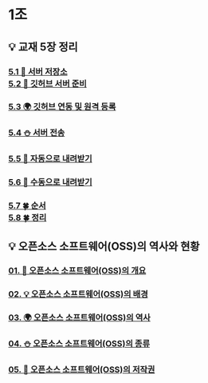 1조
=
## 💡 교재 5장 정리
### [5.1 🚀 서버 저장소<br> 5.2 🚀 깃허브 서버 준비](https://github.com/QBteamOSS/OSS_Assignments/blob/main/organize_chapter5/1%EB%B2%88.md)
### [5.3 🌍 깃허브 연동 및 원격 등록](https://github.com/QBteamOSS/OSS_Assignments/blob/main/organize_chapter5/2%EB%B2%88.md)
### [5.4 ⛄ 서버 전송](https://github.com/QBteamOSS/OSS_Assignments/blob/main/organize_chapter5/3%EB%B2%88.md)
### [5.5 🌊 자동으로 내려받기](https://github.com/QBteamOSS/OSS_Assignments/blob/main/organize_chapter5/4%EB%B2%88.md)
### [5.6 🎈 수동으로 내려받기](https://github.com/QBteamOSS/OSS_Assignments/blob/main/organize_chapter5/5%EB%B2%88.md)
### [5.7 🍀 순서 <br>5.8 🍀 정리](https://github.com/QBteamOSS/OSS_Assignments/blob/main/organize_chapter5/6%EB%B2%88.md)

💡 오픈소스 소프트웨어(OSS)의 역사와 현황
-

### [01. 🚀 오픈소스 소프트웨어(OSS)의 개요](https://github.com/QBteamOSS/OSS_Assignments/blob/main/OSS%EC%97%AD%EC%82%AC%EC%99%80%20%ED%98%84%ED%99%A9/01.%20OSS%EC%9D%98%20%EA%B0%9C%EC%9A%94.md)
### [02. 💡 오픈소스 소프트웨어(OSS)의 배경](https://github.com/QBteamOSS/OSS_Assignments/blob/main/OSS%EC%97%AD%EC%82%AC%EC%99%80%20%ED%98%84%ED%99%A9/02.%20OSS%EC%9D%98%20%EB%B0%B0%EA%B2%BD.md)
### [03. 🌍 오픈소스 소프트웨어(OSS)의 역사](https://github.com/QBteamOSS/OSS_Assignments/blob/main/OSS%EC%97%AD%EC%82%AC%EC%99%80%20%ED%98%84%ED%99%A9/03.%20OSS%EC%9D%98%20%EC%97%AD%EC%82%AC.md)
### [04. ⛄ 오픈소스 소프트웨어(OSS)의 종류](https://github.com/QBteamOSS/OSS_Assignments/blob/main/OSS%EC%97%AD%EC%82%AC%EC%99%80%20%ED%98%84%ED%99%A9/04.%20OSS%EC%9D%98%20%EC%A2%85%EB%A5%98.md)
### [05. 🌊 오픈소스 소프트웨어(OSS)의 저작권](https://github.com/QBteamOSS/OSS_Assignments/blob/main/OSS%EC%97%AD%EC%82%AC%EC%99%80%20%ED%98%84%ED%99%A9/05.%20OSS%EC%9D%98%20%EC%A0%80%EC%9E%91%EA%B6%8C.md)

